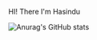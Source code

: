HI! There I'm Hasindu

![Anurag's GitHub stats](https://github-readme-stats.vercel.app/api?username=hasiya2004&show_icons=true&theme=radical)
